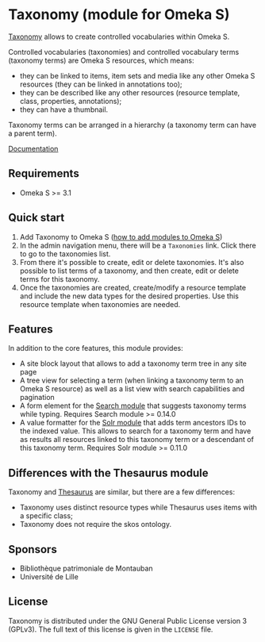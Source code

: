 # Taxonomy (module for Omeka S)

[Taxonomy] allows to create controlled vocabularies within Omeka S.

Controlled vocabularies (taxonomies) and controlled vocabulary terms (taxonomy
terms) are Omeka S resources, which means:

* they can be linked to items, item sets and media like any other Omeka S
  resources (they can be linked in annotations too);
* they can be described like any other resources (resource template, class,
  properties, annotations);
* they can have a thumbnail.

Taxonomy terms can be arranged in a hierarchy (a taxonomy term can have a
parent term).

[Documentation](https://biblibre.github.io/omeka-s-module-Taxonomy)

## Requirements

* Omeka S >= 3.1

## Quick start

1. Add Taxonomy to Omeka S ([how to add modules to Omeka S](https://omeka.org/s/docs/user-manual/modules/#adding-modules-to-omeka-s))
2. In the admin navigation menu, there will be a `Taxonomies` link. Click there
   to go to the taxonomies list.
3. From there it's possible to create, edit or delete taxonomies. It's also
   possible to list terms of a taxonomy, and then create, edit or delete terms
   for this taxonomy.
4. Once the taxonomies are created, create/modify a resource template and
   include the new data types for the desired properties. Use this resource
   template when taxonomies are needed.

## Features

In addition to the core features, this module provides:

* A site block layout that allows to add a taxonomy term tree in any site page
* A tree view for selecting a term (when linking a taxonomy term to an Omeka S
  resource) as well as a list view with search capabilities and pagination
* A form element for the [Search module](https://github.com/biblibre/omeka-s-module-Search)
  that suggests taxonomy terms while typing.
  Requires Search module >= 0.14.0
* A value formatter for the [Solr module](https://github.com/biblibre/omeka-s-module-Solr)
  that adds term ancestors IDs to the indexed value. This allows to search for
  a taxonomy term and have as results all resources linked to this taxonomy
  term or a descendant of this taxonomy term.
  Requires Solr module >= 0.11.0

## Differences with the Thesaurus module

Taxonomy and [Thesaurus] are similar, but there are a few differences:

* Taxonomy uses distinct resource types while Thesaurus uses items with a
  specific class;
* Taxonomy does not require the skos ontology.

## Sponsors

* Bibliothèque patrimoniale de Montauban
* Université de Lille

## License

Taxonomy is distributed under the GNU General Public License version 3 (GPLv3).
The full text of this license is given in the `LICENSE` file.

[Taxonomy]: https://github.com/biblibre/omeka-s-module-Taxonomy
[Thesaurus]: https://github.com/Daniel-KM/Omeka-S-module-Thesaurus
